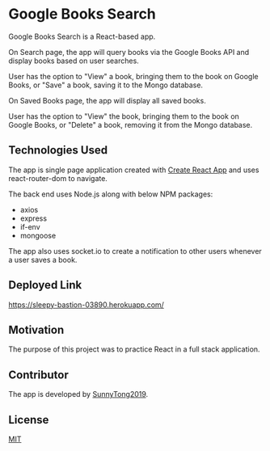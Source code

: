 # Google Books Search
Google Books Search is a React-based app. 

On Search page, the app will query books via the Google Books API and display books based on user searches. 

User has the option to "View" a book, bringing them to the book on Google Books, or "Save" a book, saving it to the Mongo database.

On Saved Books page, the app will display all saved books. 

User has the option to "View" the book, bringing them to the book on Google Books, or "Delete" a book, removing it from the Mongo database.


## Technologies Used 
The app is single page application created with [Create React App](https://github.com/facebook/create-react-app) and uses react-router-dom to navigate.

The back end uses Node.js along with below NPM packages:
 * axios
 * express
 * if-env
 * mongoose

The app also uses socket.io to create a notification to other users whenever a user saves a book.


## Deployed Link
https://sleepy-bastion-03890.herokuapp.com/


## Motivation
The purpose of this project was to practice React in a full stack application.


## Contributor
The app is developed by [SunnyTong2019](https://github.com/SunnyTong2019).


## License
[MIT](https://choosealicense.com/licenses/mit/)

